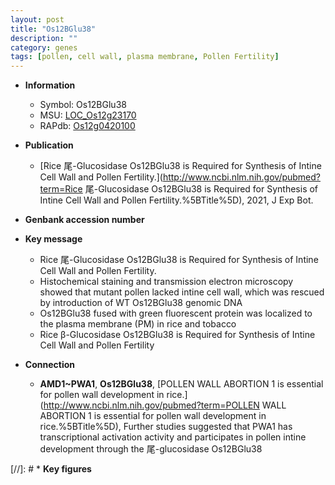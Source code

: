 ```yaml
---
layout: post
title: "Os12BGlu38"
description: ""
category: genes
tags: [pollen, cell wall, plasma membrane, Pollen Fertility]
---
```


* **Information**  
    + Symbol: Os12BGlu38  
    + MSU: [LOC_Os12g23170](http://rice.uga.edu/cgi-bin/ORF_infopage.cgi?orf=LOC_Os12g23170)  
    + RAPdb: [Os12g0420100](http://rapdb.dna.affrc.go.jp/viewer/gbrowse_details/irgsp1?name=Os12g0420100)  

* **Publication**  
    + [Rice 尾-Glucosidase Os12BGlu38 is Required for Synthesis of Intine Cell Wall and Pollen Fertility.](http://www.ncbi.nlm.nih.gov/pubmed?term=Rice 尾-Glucosidase Os12BGlu38 is Required for Synthesis of Intine Cell Wall and Pollen Fertility.%5BTitle%5D), 2021, J Exp Bot.

* **Genbank accession number**  

* **Key message**  
    + Rice 尾-Glucosidase Os12BGlu38 is Required for Synthesis of Intine Cell Wall and Pollen Fertility.
    + Histochemical staining and transmission electron microscopy showed that mutant pollen lacked intine cell wall, which was rescued by introduction of WT Os12BGlu38 genomic DNA
    + Os12BGlu38 fused with green fluorescent protein was localized to the plasma membrane (PM) in rice and tobacco
    + Rice β-Glucosidase Os12BGlu38 is Required for Synthesis of Intine Cell Wall and Pollen Fertility

* **Connection**  
    + __AMD1~PWA1__, __Os12BGlu38__, [POLLEN WALL ABORTION 1 is essential for pollen wall development in rice.](http://www.ncbi.nlm.nih.gov/pubmed?term=POLLEN WALL ABORTION 1 is essential for pollen wall development in rice.%5BTitle%5D),  Further studies suggested that PWA1 has transcriptional activation activity and participates in pollen intine development through the 尾-glucosidase Os12BGlu38

[//]: # * **Key figures**  



